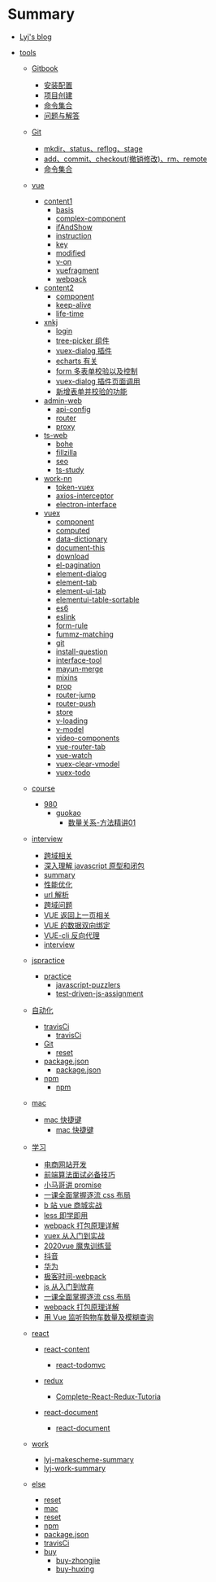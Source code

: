 # Summary

- [Lyj's blog](README.md)
  <!-- * [GitBook](chapter-1/README.md) -->
- [tools](tools/readme.md)

  - [Gitbook]()
    - [安装配置](tools/gitbook/install.md)
    - [项目创建](tools/gitbook/build.md)
    - [命令集合](tools/gitbook/command.md)
    - [问题与解答](tools/gitbook/issue.md)
  - [Git](tools/git/git.md)
    - [mkdir、status、reflog、stage](tools/git/install.md)
    - [add、commit、checkout(撤销修改)、rm、remote](tools/git/build.md)
    - [命令集合](tools/git/command.md)
  - [vue]()

    - [content1]()
      - [basis](tools/vue/content1/basis.md)
      - [complex-component](tools/vue/content1/complex-component.md)
      - [ifAndShow](tools/vue/content1/ifAndShow.md)
      - [instruction](tools/vue/content1/instruction.md)
      - [key](tools/vue/content1/key.md)
      - [modified](tools/vue/content1/modified.md)
      - [v-on](tools/vue/content1/v-on.md)
      - [vuefragment](tools/vue/content1/vuefragment.md)
      - [webpack](tools/vue/content1/webpack.md)
    - [content2]()
      - [component](tools/vue/content2/component.md)
      - [keep-alive](tools/vue/content2/keep-alive.md)
      - [life-time](tools/vue/content2/life-time.md)
    - [xnkj]()
      - [login](tools/vue/xnkj/login.md)
      - [tree-picker 组件](tools/vue/xnkj/tree-picker.md)
      - [vuex-dialog 插件](tools/vue/xnkj/dialog-vuex.md)
      - [echarts 有关](tools/vue/xnkj/echarts-tip.md)
      - [form 多表单校验以及控制](tools/vue/xnkj/edit.md)
      - [vuex-dialog 插件页面调用](tools/vue/xnkj/IndicatorIndex.md)
      - [新增表单并校验的功能](tools/vue/xnkj/tuleconfig.md)
    - [admin-web]()
      - [api-config](tools/vue/admin-web/api-config.md)
      - [router](tools/vue/admin-web/router.md)
      - [proxy](tools/vue/admin-web/proxy.md)
    - [ts-web]()
      - [bohe](tools/vue/ts-web/bohe.md)
      - [fillzilla](tools/vue/ts-web/fillzilla.md)
      - [seo](tools/vue/ts-web/seo.md)
      - [ts-study](tools/vue/ts-web/ts-study.md)
    - [work-nn]()
      - [token-vuex](tools/vue/work-nn/token-vuex.md)
      - [axios-interceptor](tools/vue/work-nn/axios-interceptor.md)
      - [electron-interface](tools/vue/work-nn/electron-interface.md)
    - [vuex]()
      - [component](tools/vue/vuex/component.md)
      - [computed](tools/vue/vuex/computed.md)
      - [data-dictionary](tools/vue/vuex/data-dictionary.md)
      - [document-this](tools/vue/vuex/document-this.md)
      - [download](tools/vue/vuex/download.md)
      - [el-pagination](tools/vue/vuex/el-pagination.md)
      - [element-dialog](tools/vue/vuex/element-dialog.md)
      - [element-tab](tools/vue/vuex/element-tab.md)
      - [element-ui-tab](tools/vue/vuex/element-ui-tab.md)
      - [elementui-table-sortable](tools/vue/vuex/elementui-table-sortable.md)
      - [es6](tools/vue/vuex/es6.md)
      - [eslink](tools/vue/vuex/eslink.md)
      - [form-rule](tools/vue/vuex/form-rule.md)
      - [fummz-matching](tools/vue/vuex/install-fummz-matching.md)
      - [git](tools/vue/vuex/git.md)
      - [install-question](tools/vue/vuex/install-question.md)
      - [interface-tool](tools/vue/vuex/interface-tool.md)
      - [mayun-merge](tools/vue/vuex/mayun-merge.md)
      - [mixins](tools/vue/vuex/mixins.md)
      - [prop](tools/vue/vuex/prop.md)
      - [router-jump](tools/vue/vuex/router-jump.md)
      - [router-push](tools/vue/vuex/router-push.md)
      - [store](tools/vue/vuex/store.md)
      - [v-loading](tools/vue/vuex/v-loading.md)
      - [v-model](tools/vue/vuex/v-model.md)
      - [video-components](tools/vue/vuex/video-components.md)
      - [vue-router-tab](tools/vue/vuex/vue-router-tab.md)
      - [vue-watch](tools/vue/vuex/vue-watch.md)
      - [vuex-clear-vmodel](tools/vue/vuex/vuex-clear-vmodel.md)
      - [vuex-todo](tools/vue/vuex/vuex-todo.md)

    <!-- * [travel]()
        * [changsha](tools/travel/ChangSha.md)
        * [xian](tools/travel/xian.md)      -->
  - [course]()
    - [980]()
      - [guokao]()
        - [数量关系-方法精讲01](tools/course/guokao/980/数量关系-方法精讲01.md)
  - [interview]()
    - [跨域相关](tools/interview/cross-domain/cross-domain.md)
    - [深入理解 javascript 原型和闭包](tools/interview/prototype-closure/prototype-closure.md)
    - [summary](tools/interview/how-to-introduce/introduce.md)
    - [性能优化](tools/interview/performance-optimization/performance-optimization.md)
    - [url 解析](tools/interview/url-parse/url-parse.md)
    - [跨域问题](tools/interview/same-origin-policy/same-origin-policy.md)
    - [VUE 返回上一页相关](tools/interview/vue-router-refresh/vue-router-refresh.md)
    - [VUE 的数据双向绑定](tools/interview/two-way-data-binding/two-way-data-binding.md)
    - [VUE-cli 反向代理](tools/interview/Reverse-Proxy/Reverse-Proxy.md)
    - [interview](tools/interview/how-to-introduce/introduce.md)
  - [jspractice]()
    - [practice]()
      - [javascript-puzzlers](tools/jspractice/practice/javascript-puzzlers/javascript-puzzlers.md)
      - [test-driven-js-assignment](tools/jspractice/practice/test-driven-js-assment/test-driven-js-assignment.md)
  - [自动化]()
    - [travisCi]()
      - [travisCi](tools/Wh-coder/travisCi/travisCi.md)
    - [Git]()
      - [reset](tools/Wh-coder/Git/reset.md)
    - [package.json]()
      - [package.json](tools/Wh-coder/package.json/package.json.md)
    - [npm]()
      - [npm](tools/Wh-coder/npm/npm.md)
  - [mac]()
    - [mac 快捷键]()
      - [mac 快捷键](tools/Wh-coder/mac/快捷键.md)
  - [学习]()
    - [电商网站开发](tools/course/电商网站开发.md)
    - [前端算法面试必备技巧](tools/course/前端算法面试必备技巧.md)
    - [小马哥讲 promise](tools/course/小马哥讲promise.md)
    - [一课全面掌握逐流 css 布局](tools/course/一课全面掌握逐流css布局.md)
    - [b 站 vue 商城实战](tools/course/b站vue商城实战.md)
    - [less 即学即用](tools/course/less即学即用.md)
    - [webpack 打包原理详解](tools/course/webpack打包原理详解.md)
    - [vuex 从入门到实战](tools/course/vuex从入门到实战.md)
    - [2020vue 魔鬼训练营](tools/course/2020vue魔鬼训练营.md)
    - [抖音](tools/course/抖音.md)
    - [华为](tools/course/华为.md)
    - [极客时间-webpack](tools/course/极客时间-webpack.md)
    - [js 从入门到放弃](tools/course/js从入门到放弃.md)
    - [一课全面掌握逐流 css 布局](tools/course/一课全面掌握逐流css布局.md)
    - [webpack 打包原理详解](tools/course/webpack打包原理详解.md)
    - [用 Vue 监听购物车数量及模糊查询](tools/course/用Vue监听购物车数量及模糊查询.md)
  - [react]()

    - [react-content]()
      - [react-todomvc](tools/react/react-content/)
    - [redux]()
      - [Complete-React-Redux-Tutoria](tools/react/redux/Complete-React-Redux-Tutoria.md)
    - [react-document]()

      - [react-document](tools/react/react-document/react-document.md)

  - [work]()
    - [lyj-makescheme-summary](tools/work/lyj-makescheme-summary.md)
    - [lyj-work-summary](tools/work/work-summary.md)
  - [else]()
    - [reset](tools/else/Git/reset.md)
    - [mac](tools/else/mac/快捷键.md)
    - [reset](tools/else/no-arguments/reset.md)
    - [npm](tools/else/npm/npm.md)
    - [package.json](tools/else/npm/package.json.md)
    - [travisCi](tools/else/travisCi/travisCi.md)
    - [buy]()
      - [buy-zhongjie](tools/else/buy/buy-1.md)
      - [buy-huxing](tools/else/buy/buy-2.md)